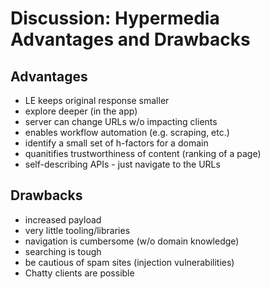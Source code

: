 # Discussion: Hypermedia Advantages and Drawbacks

## Advantages
 * LE keeps original response smaller
 * explore deeper (in the app)
 * server can change URLs w/o impacting clients
 * enables workflow automation (e.g. scraping, etc.)
 * identify a small set of h-factors for a domain
 * quanitifies trustworthiness of content (ranking of a page)
 * self-describing APIs - just navigate to the URLs
 
## Drawbacks
 * increased payload
 * very little tooling/libraries
 * navigation is cumbersome (w/o domain knowledge)
 * searching is tough
 * be cautious of spam sites (injection vulnerabilities)
 * Chatty clients are possible
